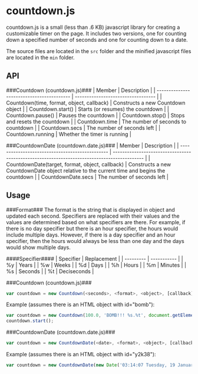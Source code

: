 countdown.js
============
countdown.js is a small (less than .6 KB) javascript library for creating a customizable timer on the page. It includes two versions, one for counting down a specified number of seconds and one for counting down to a date.

The source files are located in the `src` folder and the minified javascript files are located in the `min` folder.

API
---
###Countdown (countdown.js)###
| Member                                    | Description                        |
| ----------------------------------------- | ---------------------------------- |
| Countdown(time, format, object, callback) | Constructs a new Countdown object  |
| Countdown.start()                         | Starts (or resumes) the countdown  |
| Countdown.pause()                         | Pauses the countdown               |
| Countdown.stop()                          | Stops and resets the countdown     |
| Countdown.time                            | The number of seconds to countdown |
| Countdown.secs                            | The number of seconds left         |
| Countdown.running                         | Whether the timer is running       |

###CountdownDate (countdown.date.js)###
| Member                                          | Description                                                                                 |
| ----------------------------------------------- | ------------------------------------------------------------------------------------------- |
| CountdownDate(target, format, object, callback) | Constructs a new CountdownDate object relative to the current time and begins the countdown |
| CountdownDate.secs                              | The number of seconds left                                                                  |

Usage
-----
###Format###
The format is the string that is displayed in object and updated each second. Specifiers are replaced with their values and the values are determined based on what specifiers are there.  For example, if there is no day specifier but there is an hour specifier, the hours would include multiple days. However, if there is a day specifier and an hour specifier, then the hours would always be less than one day and the days would show multiple days.

####Specifier####
| Specifier | Replacement |
| --------- | ----------- |
| %y        | Years       |
| %w        | Weeks       |
| %d        | Days        |
| %h        | Hours       |
| %m        | Minutes     |
| %s        | Seconds     |
| %t        | Deciseconds |

###Countdown (countdown.js)###
```javascript
var countdown = new Countdown(<seconds>, <format>, <object>, [callback]);
```

Example (assumes there is an HTML object with id="bomb"):
```javascript
var countdown = new Countdown(100.0, 'BOMB!!! %s.%t', document.getElementById('bomb'), function() { alert('BOOM'); });
countdown.start();
```

###CountdownDate (countdown.date.js)###
```javascript
var countdown = new CountdownDate(<date>, <format>, <object>, [callback]);
```

Example (assumes there is an HTML object with id="y2k38"):
```javascript
var countdown = new CountdownDate(new Date('03:14:07 Tuesday, 19 January 2038 UTC'), 'You have %y years, %d days, %h hours, %m minutes, and %s seconds before <a href="http://en.wikipedia.org/wiki/Year_2038_problem">Y2K38</a>.', document.getElementById('y2k38'));
```
